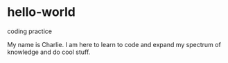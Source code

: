 # hello-world
coding practice

My name is Charlie. I am here to learn to code and expand my spectrum of knowledge and do cool stuff.
